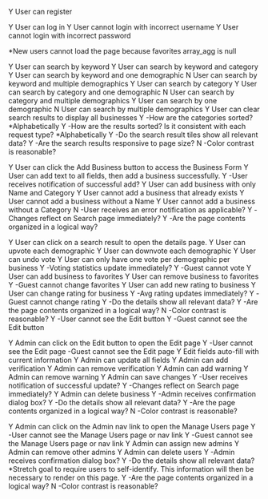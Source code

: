 Y    User can register

Y    User can log in
Y    User cannot login with incorrect username
Y    User cannot login with incorrect password

*New users cannot load the page because favorites array_agg is null

Y    User can search by keyword
Y    User can search by keyword and category
Y    User can search by keyword and one demographic
N    User can search by keyword and multiple demographics
Y    User can search by category
Y    User can search by category and one demographic
N    User can search by category and multiple demographics
Y    User can search by one demographic
N    User can search by multiple demographics
Y    User can clear search results to display all businesses
Y    -How are the categories sorted?
*Alphabetically
Y    -How are the results sorted? Is it consistent with each request type?
*Alphabetically
Y    -Do the search result tiles show all relevant data?
Y    -Are the search results responsive to page size?
N    -Color contrast is reasonable?

Y    User can click the Add Business button to access the Business Form
Y    User can add text to all fields, then add a business successfully.
Y    -User receives notification of successful add?
Y    User can add business with only Name and Category
Y    User cannot add a business that already exists
Y    User cannot add a business without a Name
Y    User cannot add a business without a Category
N    -User receives an error notification as applicable?
Y    -Changes reflect on Search page immediately?
Y    -Are the page contents organized in a logical way?

Y    User can click on a search result to open the details page.
Y    User can upvote each demographic
Y    User can downvote each demographic
Y    User can undo vote
Y    User can only have one vote per demographic per business
Y    -Voting statistics update immediately?
Y    -Guest cannot vote
Y    User can add business to favorites
Y    User can remove business to favorites
Y    -Guest cannot change favorites
Y    User can add new rating to business
Y    User can change rating for business
Y    -Avg rating updates immediately?
Y    -Guest cannot change rating
Y    -Do the details show all relevant data?
Y    -Are the page contents organized in a logical way?
N    -Color contrast is reasonable?
Y    -User cannot see the Edit button
Y    -Guest cannot see the Edit button

Y    Admin can click on the Edit button to open the Edit page
Y    -User cannot see the Edit page
    -Guest cannot see the Edit page
Y    Edit fields auto-fill with current information
Y    Admin can update all fields
Y    Admin can add verification
Y    Admin can remove verification
Y    Admin can add warning
Y    Admin can remove warning
Y    Admin can save changes
Y    -User receives notification of successful update?
Y    -Changes reflect on Search page immediately?
Y    Admin can delete business
Y    -Admin receives confirmation dialog box?
Y    -Do the details show all relevant data?
Y    -Are the page contents organized in a logical way?
N    -Color contrast is reasonable?

Y    Admin can click on the Admin nav link to open the Manage Users page
Y    -User cannot see the Manage Users page or nav link
Y    -Guest cannot see the Manage Users page or nav link
Y    Admin can assign new admins
Y    Admin can remove other admins
Y    Admin can delete users
Y    -Admin receives confirmation dialog box?
Y    -Do the details show all relevant data?
*Stretch goal to require users to self-identify. This information will then be necessary to render on this page.
Y    -Are the page contents organized in a logical way?
N    -Color contrast is reasonable?



